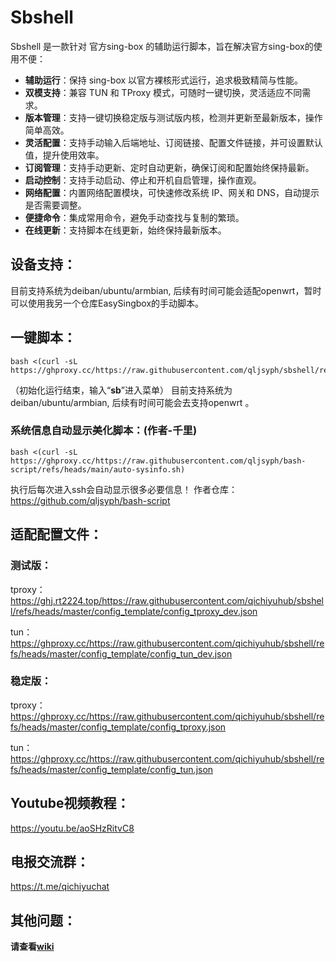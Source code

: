 # Sbshell

Sbshell 是一款针对 官方sing-box 的辅助运行脚本，旨在解决官方sing-box的使用不便：

- **辅助运行**：保持 sing-box 以官方裸核形式运行，追求极致精简与性能。
- **双模支持**：兼容 TUN 和 TProxy 模式，可随时一键切换，灵活适应不同需求。
- **版本管理**：支持一键切换稳定版与测试版内核，检测并更新至最新版本，操作简单高效。
- **灵活配置**：支持手动输入后端地址、订阅链接、配置文件链接，并可设置默认值，提升使用效率。
- **订阅管理**：支持手动更新、定时自动更新，确保订阅和配置始终保持最新。
- **启动控制**：支持手动启动、停止和开机自启管理，操作直观。
- **网络配置**：内置网络配置模块，可快速修改系统 IP、网关和 DNS，自动提示是否需要调整。
- **便捷命令**：集成常用命令，避免手动查找与复制的繁琐。
- **在线更新**：支持脚本在线更新，始终保持最新版本。

## 设备支持：

目前支持系统为deiban/ubuntu/armbian, 后续有时间可能会适配openwrt，暂时可以使用我另一个仓库EasySingbox的手动脚本。

## 一键脚本：
```
bash <(curl -sL https://ghproxy.cc/https://raw.githubusercontent.com/qljsyph/sbshell/refs/heads/master/sbshall.sh)
```
（初始化运行结束，输入“**sb**”进入菜单）
目前支持系统为deiban/ubuntu/armbian, 后续有时间可能会去支持openwrt 。  

### 系统信息自动显示美化脚本：(作者-千里)  
```
bash <(curl -sL https://ghproxy.cc/https://raw.githubusercontent.com/qljsyph/bash-script/refs/heads/main/auto-sysinfo.sh)
```
  执行后每次进入ssh会自动显示很多必要信息！
  作者仓库：  
  https://github.com/qljsyph/bash-script

## 适配配置文件：

### 测试版：  
tproxy： 
https://ghj.rt2224.top/https://raw.githubusercontent.com/qichiyuhub/sbshell/refs/heads/master/config_template/config_tproxy_dev.json  

tun： 
https://ghproxy.cc/https://raw.githubusercontent.com/qichiyuhub/sbshell/refs/heads/master/config_template/config_tun_dev.json  

  

### 稳定版：  
tproxy：  
https://ghproxy.cc/https://raw.githubusercontent.com/qichiyuhub/sbshell/refs/heads/master/config_template/config_tproxy.json  

tun：  
https://ghproxy.cc/https://raw.githubusercontent.com/qichiyuhub/sbshell/refs/heads/master/config_template/config_tun.json  


## Youtube视频教程：
https://youtu.be/aoSHzRitvC8

## 电报交流群：
https://t.me/qichiyuchat

## 其他问题：

**请查看[wiki](https://github.com/qichiyuhub/sbshell/wiki)**
